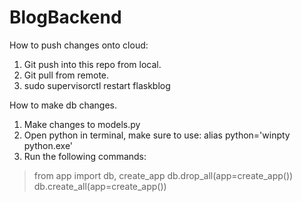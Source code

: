 # BlogBackend

How to push changes onto cloud:
1. Git push into this repo from local.
2. Git pull from remote.
3. sudo supervisorctl restart flaskblog

How to make db changes.
1. Make changes to models.py
2. Open python in terminal, make sure to use: alias python='winpty python.exe'
3. Run the following commands:
  > from app import db, create_app
  > db.drop_all(app=create_app())
  > db.create_all(app=create_app())
